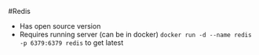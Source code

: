 #Redis

* Has open source version 
* Requires running server (can be in docker) 
`docker run -d --name redis -p 6379:6379 redis` to get latest 